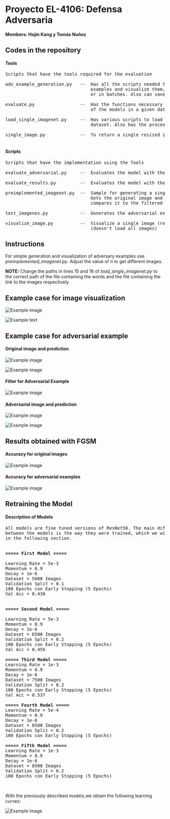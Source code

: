 # Proyecto EL-4106: Defensa Adversaria

#### Members: Hojin Kang y Tomás Nuñez

## Codes in the repository

#### Tools
<pre>
Scripts that have the tools required for the evaluation

adv_example_generation.py   --  Has all the scripts needed to generate adversarial
                                examples and visualize them, whether individually
                                or in batches. Also can save the adversarial examples.

evaluate.py                 --  Has the functions necessary to evaluate the Accuracy
                                of the models in a given dataset.
                                                                
load_single_imagenet.py     --  Has various scripts to load images from the ImageNet
                                dataset. Also has the processing of images.
                                
single_image.py             --  To return a single resized image and its tag.

</pre>

#### Scripts

<pre>
Scripts that have the implementation using the Tools

evaluate_adversarial.py     --  Evaluates the model with the adversarial examples.

evaluate_results.py         --  Evaluates the model with the original images.

preimplemented_imagenet.py  --  Sample for generating a single adversarial example.
                                Gets the original image and its prediction, and
                                compares it to the filtered image and its predictions.

test_imagenes.py            --  Generates the adversarial examples.
          
visualize_image.py          --  Visualize a single image (resized) and its tag 
                                (doesn't load all images)
</pre>
## Instructions

For simple generation and visualization of adversary examples use <i>preimplemented_imagenet.py</i>.
Adjust the value of <i>n</i> to get different images.

<b>NOTE:</b> Change the paths in lines 15 and 16 of <i>load_single_imagenet.py</i> to the
correct path of the file containing the words and the file containing the link to the images
respectively.
## Example case for image visualization

![Example image](Examples/example_image.png)

![Example text](Examples/example_text.png)

## Example case for adversarial example

#### Original image and prediction
![Example image](Examples/original_image.png)

![Example image](Examples/original_pred.png)

#### Filter for Adversarial Example
![Example image](Examples/filter.png)

#### Adversarial image and prediction
![Example image](Examples/adversarial_example.png)

![Example image](Examples/adversarial_pred.png)

## Results obtained with FGSM

#### Accuracy for original images

![Example image](Examples/original_accuracy.png)

#### Accuracy for adversarial examples

![Example image](Examples/adversarial_accuracy.png)

## Retraining the Model

#### Description of Models

<pre>
All models are fine tuned versions of ResNet50. The main difference
between the models is the way they were trained, which we will describe
in the following section.


<b>===== First Model =====</b>

Learning Rate = 5e-3
Momentum = 0.9
Decay = 1e-6
Dataset = 5000 Images
Validation Split = 0.1
100 Epochs con Early Stopping (5 Epochs)
Val Acc = 0.430


<b>===== Second Model =====</b>

Learning Rate = 5e-3
Momentum = 0.9
Decay = 1e-6
Dataset = 6500 Images
Validation Split = 0.2
100 Epochs con Early Stopping (5 Epochs)
Val Acc = 0.456

<b>===== Third Model =====</b>
Learning Rate = 1e-3
Momentum = 0.9
Decay = 1e-6
Dataset = 7500 Images
Validation Split = 0.2
100 Epochs con Early Stopping (5 Epochs)
Val Acc = 0.537

<b>===== Fourth Model =====</b>
Learning Rate = 5e-4
Momentum = 0.9
Decay = 1e-6
Dataset = 8500 Images
Validation Split = 0.2
100 Epochs con Early Stopping (5 Epochs)

<b>===== Fifth Model =====</b>
Learning Rate = 1e-3
Momentum = 0.9
Decay = 1e-6
Dataset = 8500 Images
Validation Split = 0.2
100 Epochs con Early Stopping (5 Epochs)


</pre>

With the previously described models,we obtain the following learning
curves:

![Example image](Examples/learning_curve_total.png)

